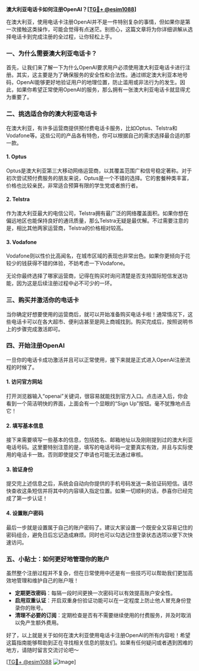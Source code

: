 **澳大利亚电话卡如何注册OpenAI？[[TG💪+ @esim1088](https://t.me/s/esim1088)]**

在澳大利亚，使用电话卡注册OpenAI并不是一件特别复杂的事情，但如果你是第一次接触这类操作，可能会觉得有点迷茫。别担心，这篇文章将为你详细讲解从选择电话卡到完成注册的全过程，让你轻松上手。

### 一、为什么需要澳大利亚电话卡？

首先，让我们来了解一下为什么OpenAI要求用户必须使用澳大利亚电话卡进行注册。其实，这主要是为了确保服务的安全性和合法性。通过绑定澳大利亚本地号码，OpenAI能够更好地验证用户的地理位置，防止滥用或非法行为的发生。因此，如果你希望正常使用OpenAI的服务，那么拥有一张澳大利亚电话卡就显得尤为重要了。

### 二、挑选适合你的澳大利亚电话卡

在澳大利亚，有许多运营商提供预付费电话卡服务，比如Optus、Telstra和Vodafone等。这些公司的产品各有特色，你可以根据自己的需求选择最合适的那一款。

#### 1. Optus

Optus是澳大利亚第三大移动网络运营商，以其覆盖范围广和信号稳定著称。对于初次尝试预付费服务的朋友来说，Optus是一个不错的选择。它的套餐种类丰富，价格也比较亲民，非常适合预算有限的学生党或者旅行者。

#### 2. Telstra

作为澳大利亚最大的电信公司，Telstra拥有最广泛的网络覆盖面积。如果你想在偏远地区也能保持良好的通讯质量，那么Telstra无疑是最优解。不过需要注意的是，相比其他两家运营商，Telstra的价格相对较高。

#### 3. Vodafone

Vodafone则以性价比高闻名，在城市区域的表现也非常出色。如果你更倾向于花较少的钱获得不错的体验，不妨考虑一下Vodafone。

无论你最终选择了哪家运营商，记得在购买时询问清楚是否支持国际短信发送功能，因为这是后续注册过程中必不可少的一环。

### 三、购买并激活你的电话卡

当你确定好想要使用的运营商后，就可以开始准备购买电话卡啦！通常情况下，这些电话卡可以在各大超市、便利店甚至是网上商城找到。购买完成后，按照说明书上的步骤完成激活即可。

### 四、开始注册OpenAI

一旦你的电话卡成功激活并且可以正常使用，接下来就是正式进入OpenAI注册流程的时候了。

#### 1. 访问官方网站

打开浏览器输入“openai”关键词，很容易就能找到官方入口。点击进入后，你会看到一个简洁明快的界面，上面会有一个显眼的“Sign Up”按钮。毫不犹豫地点击它！

#### 2. 填写基本信息

接下来需要填写一些基本的信息，包括姓名、邮箱地址以及刚刚提到过的澳大利亚电话号码。这里要特别注意的是，填写的电话号码一定要真实有效，并且与实际使用的电话卡一致。否则即使提交了申请也可能无法通过审核。

#### 3. 验证身份

提交完上述信息之后，系统会自动向你提供的手机号码发送一条验证码短信。请尽快查收这条短信并将其中的内容填入指定位置。如果一切顺利的话，恭喜你已经完成了第一步认证！

#### 4. 设置账户密码

最后一步就是设置属于自己的账户密码了。建议大家设置一个既安全又容易记住的密码组合，避免日后忘记造成麻烦。同时也可以勾选记住登录状态选项以便下次快速访问。

### 五、小贴士：如何更好地管理你的账户

虽然整个注册过程并不复杂，但在日常使用中还是有一些技巧可以帮助我们更加高效地管理和维护自己的账户哦！

- **定期更改密码**：每隔一段时间更换一次密码可以有效提高账户安全性。
- **启用双重认证**：开启双重身份验证功能可以在一定程度上防止他人冒充身份登录你的账号。
- **清理不必要的订阅**：定期检查是否有不需要继续使用的付费服务，并及时取消以免产生额外费用。

好了，以上就是关于如何在澳大利亚使用电话卡注册OpenAI的所有内容啦！希望这篇指南能够帮助到正在寻找相关信息的朋友们。如果有任何疑问或者遇到困难的地方，请随时留言交流讨论吧～

[[TG💪+ @esim1088](https://t.me/s/esim1088) ![Image](https://i.postimg.cc/4NQfJmqS/Snipaste-2025-05-13-00-14-12.png)]
